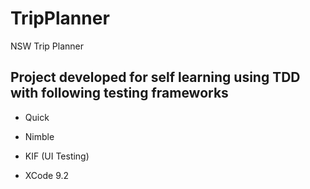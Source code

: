 # TripPlanner

NSW Trip Planner

## Project developed for self learning using TDD with following testing frameworks

- Quick
- Nimble
- KIF (UI Testing)

- XCode 9.2
